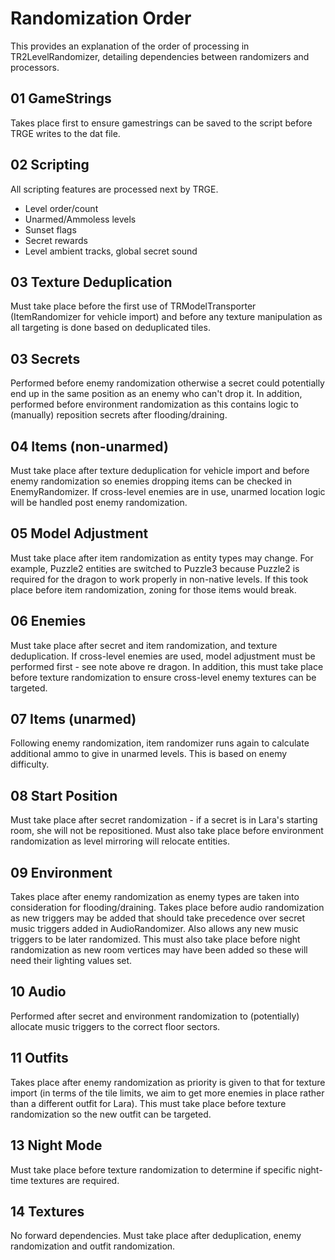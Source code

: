 # Randomization Order
This provides an explanation of the order of processing in TR2LevelRandomizer, detailing dependencies between randomizers and processors.

## 01 GameStrings
Takes place first to ensure gamestrings can be saved to the script before TRGE writes to the dat file.

## 02 Scripting
All scripting features are processed next by TRGE.
- Level order/count
- Unarmed/Ammoless levels
- Sunset flags
- Secret rewards
- Level ambient tracks, global secret sound

## 03 Texture Deduplication
Must take place before the first use of TRModelTransporter (ItemRandomizer for vehicle import) and before any texture manipulation as all targeting is done based on deduplicated tiles.

## 03 Secrets
Performed before enemy randomization otherwise a secret could potentially end up in the same position as an enemy who can't drop it. In addition, performed before environment randomization as this contains logic to (manually) reposition secrets after flooding/draining.

## 04 Items (non-unarmed)
Must take place after texture deduplication for vehicle import and before enemy randomization so enemies dropping items can be checked in EnemyRandomizer. If cross-level enemies are in use, unarmed location logic will be handled post enemy randomization.

## 05 Model Adjustment
Must take place after item randomization as entity types may change. For example, Puzzle2 entities are switched to Puzzle3 because Puzzle2 is required for the dragon to work properly in non-native levels. If this took place before item randomization, zoning for those items would break.

## 06 Enemies
Must take place after secret and item randomization, and texture deduplication. If cross-level enemies are used, model adjustment must be performed first - see note above re dragon.
In addition, this must take place before texture randomization to ensure cross-level enemy textures can be targeted.

## 07 Items (unarmed)
Following enemy randomization, item randomizer runs again to calculate additional ammo to give in unarmed levels. This is based on enemy difficulty.

## 08 Start Position
Must take place after secret randomization - if a secret is in Lara's starting room, she will not be repositioned. Must also take place before environment randomization as level mirroring will relocate entities.

## 09 Environment
Takes place after enemy randomization as enemy types are taken into consideration for flooding/draining.
Takes place before audio randomization as new triggers may be added that should take precedence over secret music triggers added in AudioRandomizer. Also allows any new music triggers to be later randomized.
This must also take place before night randomization as new room vertices may have been added so these will need their lighting values set.

## 10 Audio
Performed after secret and environment randomization to (potentially) allocate music triggers to the correct floor sectors.

## 11 Outfits
Takes place after enemy randomization as priority is given to that for texture import (in terms of the tile limits, we aim to get more enemies in place rather than a different outfit for Lara). This must take place before texture randomization so the new outfit can be targeted.

## 13 Night Mode
Must take place before texture randomization to determine if specific night-time textures are required.

## 14 Textures
No forward dependencies.
Must take place after deduplication, enemy randomization and outfit randomization.